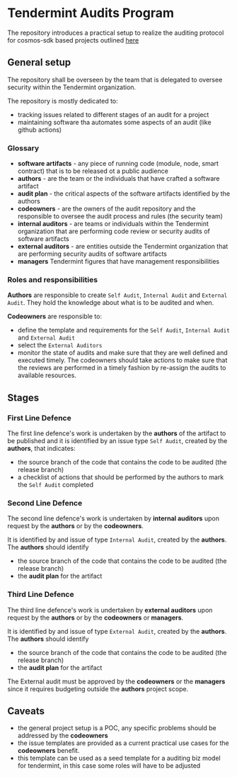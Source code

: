 # Tendermint Audits Program 


The repository introduces a practical setup to realize the auditing protocol for cosmos-sdk based projects outlined [here](https://www.notion.so/allinbits/Engineering-Risk-Management-974a8f888cb847f083680d9b546f4c6c)

## General setup

The repository shall be overseen by the team that is delegated to oversee security within 
the Tendermint organization.

The repository is mostly dedicated to:

- tracking issues related to different stages of an audit for a project
- maintaining software tha automates some aspects of an audit (like github actions)

### Glossary

- **software artifacts** - any piece of running code (module, node, smart contract) that is to be released ot a public audience
- **authors** - are the team or the individuals that have crafted a software artifact
- **audit plan** - the critical aspects of the software artifacts identified by the authors
- **codeowners** - are the owners of the audit repository and the responsible to oversee the audit process and rules (the security team)
- **internal auditors** - are teams or individuals within the Tendermint organization that are performing code review or security audits of software artifacts 
- **external auditors** - are entities outside the Tendermint organization that are performing security audits of software artifacts
- **managers** Tendermint figures that have management responsibilities

### Roles and responsibilities 

**Authors** are responsible to create `Self Audit`, `Internal Audit` and `External Audit`. 
They hold the knowledge about what is to be audited and when.

**Codeowners** are responsible to:

- define the template and requirements for the `Self Audit`, `Internal Audit` and `External Audit`
- select the `External Auditors`
- monitor the state of audits and make sure that they are well defined and executed timely. The codeowners should take actions to make sure that the reviews are performed in a timely fashion by re-assign the audits to available resources.

## Stages 

### First Line Defence

The first line defence's work is undertaken by the **authors** of the artifact to be published
and it is identified by an issue type `Self Audit`, created by the **authors**, that indicates:

- the source branch of the code that contains the code to be audited (the release branch)
- a checklist of actions that should be performed by the authors to mark the `Self Audit` completed

### Second Line Defence

The second line defence's work is undertaken by **internal auditors** upon request by the **authors** 
or by the **codeowners**.

It is identified by and issue of type `Internal Audit`, created by the **authors**. The **authors** should identify

- the source branch of the code that contains the code to be audited (the release branch)
- the **audit plan** for the artifact

### Third Line Defence

The third line defence's work is undertaken by **external auditors** upon request by the **authors**
or by the **codeowners** or **managers**.

It is identified by and issue of type `External Audit`, created by the **authors**. The **authors** should identify

- the source branch of the code that contains the code to be audited (the release branch)
- the **audit plan** for the artifact

The External audit must be approved by the **codeowners** or the **managers** since it requires budgeting outside the **authors** project scope.

## Caveats

- the general project setup is a POC, any specific problems should be addressed by the **codeowners**
- the issue templates are provided as a current practical use cases for the **codeowners** benefit. 
- this template can be used as a seed template for a auditing biz model for tendermint, in this case some roles will have to be adjusted
